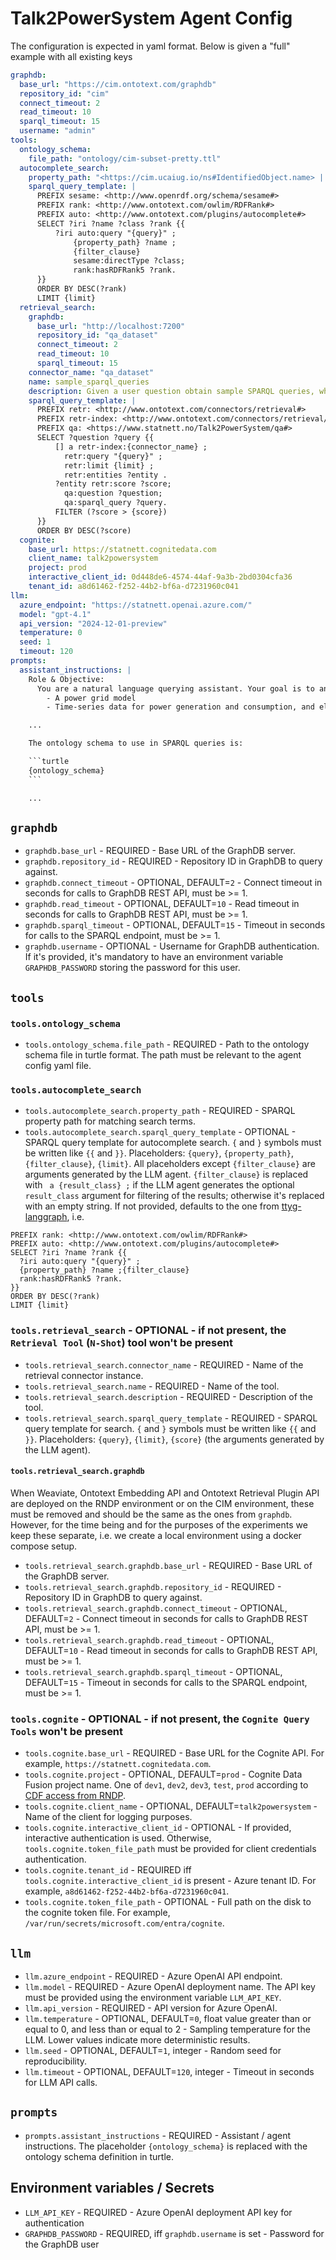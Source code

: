 # Talk2PowerSystem Agent Config

The configuration is expected in yaml format. Below is given a "full" example with all existing keys

```yaml
graphdb:
  base_url: "https://cim.ontotext.com/graphdb"
  repository_id: "cim"
  connect_timeout: 2
  read_timeout: 10
  sparql_timeout: 15
  username: "admin"
tools:
  ontology_schema:
    file_path: "ontology/cim-subset-pretty.ttl"
  autocomplete_search:
    property_path: "<https://cim.ucaiug.io/ns#IdentifiedObject.name> | <https://cim.ucaiug.io/ns#IdentifiedObject.aliasName> | <https://cim.ucaiug.io/ns#CoordinateSystem.crsUrn>"
    sparql_query_template: |
      PREFIX sesame: <http://www.openrdf.org/schema/sesame#>
      PREFIX rank: <http://www.ontotext.com/owlim/RDFRank#>
      PREFIX auto: <http://www.ontotext.com/plugins/autocomplete#>
      SELECT ?iri ?name ?class ?rank {{
          ?iri auto:query "{query}" ;
              {property_path} ?name ;
              {filter_clause}
              sesame:directType ?class;
              rank:hasRDFRank5 ?rank.
      }}
      ORDER BY DESC(?rank)
      LIMIT {limit}
  retrieval_search:
    graphdb:
      base_url: "http://localhost:7200"
      repository_id: "qa_dataset"
      connect_timeout: 2
      read_timeout: 10
      sparql_timeout: 15
    connector_name: "qa_dataset"
    name: sample_sparql_queries
    description: Given a user question obtain sample SPARQL queries, which can be used to answer the question
    sparql_query_template: |
      PREFIX retr: <http://www.ontotext.com/connectors/retrieval#>
      PREFIX retr-index: <http://www.ontotext.com/connectors/retrieval/instance#>
      PREFIX qa: <https://www.statnett.no/Talk2PowerSystem/qa#>
      SELECT ?question ?query {{
          [] a retr-index:{connector_name} ;
            retr:query "{query}" ;
            retr:limit {limit} ;
            retr:entities ?entity .
          ?entity retr:score ?score;
            qa:question ?question;
            qa:sparql_query ?query.
          FILTER (?score > {score})
      }}
      ORDER BY DESC(?score)
  cognite:
    base_url: https://statnett.cognitedata.com
    client_name: talk2powersystem
    project: prod
    interactive_client_id: 0d448de6-4574-44af-9a3b-2bd0304cfa36
    tenant_id: a8d61462-f252-44b2-bf6a-d7231960c041
llm:
  azure_endpoint: "https://statnett.openai.azure.com/"
  model: "gpt-4.1"
  api_version: "2024-12-01-preview"
  temperature: 0
  seed: 1
  timeout: 120
prompts:
  assistant_instructions: |
    Role & Objective:
      You are a natural language querying assistant. Your goal is to answer users' questions related to electricity data, including:
        - A power grid model
        - Time-series data for power generation and consumption, and electricity prices

    ...

    The ontology schema to use in SPARQL queries is:

    ```turtle
    {ontology_schema}
    ```

    ...
```

## `graphdb`

- `graphdb.base_url` - REQUIRED - Base URL of the GraphDB server.
- `graphdb.repository_id` - REQUIRED - Repository ID in GraphDB to query against.
- `graphdb.connect_timeout` - OPTIONAL, DEFAULT=`2` - Connect timeout in seconds for calls to GraphDB REST API, must be >= 1.
- `graphdb.read_timeout` - OPTIONAL, DEFAULT=`10` - Read timeout in seconds for calls to GraphDB REST API, must be >= 1.
- `graphdb.sparql_timeout` - OPTIONAL, DEFAULT=`15` - Timeout in seconds for calls to the SPARQL endpoint, must be >= 1.
- `graphdb.username` - OPTIONAL - Username for GraphDB authentication. If it's provided, it's mandatory to have an
  environment variable `GRAPHDB_PASSWORD` storing the password for this user.

## `tools`

### `tools.ontology_schema`

- `tools.ontology_schema.file_path` - REQUIRED - Path to the ontology schema file in turtle format. The path must be
  relevant to the agent config yaml file.

### `tools.autocomplete_search`

- `tools.autocomplete_search.property_path` - REQUIRED - SPARQL property path for matching search terms.
- `tools.autocomplete_search.sparql_query_template` - OPTIONAL - SPARQL query template for autocomplete search.
  `{` and `}` symbols must be written like `{{` and `}}`.
  Placeholders: `{query}`, `{property_path}`, `{filter_clause}`, `{limit}`.
  All placeholders except `{filter_clause}` are arguments generated by the LLM agent.
  `{filter_clause}` is replaced with ` a {result_class} ;` if the LLM agent generates the optional `result_class`
  argument for filtering of the results; otherwise it's replaced with an empty string.
  If not provided, defaults to the one
  from [ttyg-langgraph](https://github.com/Ontotext-AD/ttyg-langgraph/blob/main/ttyg/tools/graphdb_tools/autocomplete_search_tool.py#L35),
  i.e.

```
PREFIX rank: <http://www.ontotext.com/owlim/RDFRank#>
PREFIX auto: <http://www.ontotext.com/plugins/autocomplete#>
SELECT ?iri ?name ?rank {{
  ?iri auto:query "{query}" ;
  {property_path} ?name ;{filter_clause}
  rank:hasRDFRank5 ?rank.
}}
ORDER BY DESC(?rank)
LIMIT {limit}
```

### `tools.retrieval_search` - OPTIONAL - if not present, the `Retrieval Tool` (`N-Shot`) tool won't be present

- `tools.retrieval_search.connector_name` - REQUIRED - Name of the retrieval connector instance.
- `tools.retrieval_search.name` - REQUIRED - Name of the tool.
- `tools.retrieval_search.description` - REQUIRED - Description of the tool.
- `tools.retrieval_search.sparql_query_template` - REQUIRED - SPARQL query template for search.
  `{` and `}` symbols must be written like `{{` and `}}`.
  Placeholders: `{query}`, `{limit}`, `{score}` (the arguments generated by the LLM agent).

#### `tools.retrieval_search.graphdb`

When Weaviate, Ontotext Embedding API and Ontotext Retrieval Plugin API are deployed on the RNDP environment or on the
CIM environment,
these must be removed and should be the same as the ones from `graphdb`.
However, for the time being and for the purposes of the experiments we keep these separate, i.e.
we create a local environment using a docker compose setup.

- `tools.retrieval_search.graphdb.base_url` - REQUIRED - Base URL of the GraphDB server.
- `tools.retrieval_search.graphdb.repository_id` - REQUIRED - Repository ID in GraphDB to query against.
- `tools.retrieval_search.graphdb.connect_timeout` - OPTIONAL, DEFAULT=`2` - Connect timeout in seconds for calls to GraphDB REST API, must be >= 1.
- `tools.retrieval_search.graphdb.read_timeout` - OPTIONAL, DEFAULT=`10` - Read timeout in seconds for calls to GraphDB REST API, must be >= 1.
- `tools.retrieval_search.graphdb.sparql_timeout` - OPTIONAL, DEFAULT=`15` - Timeout in seconds for calls to the SPARQL endpoint, must be >= 1.

### `tools.cognite` - OPTIONAL - if not present, the `Cognite Query Tools` won't be present

- `tools.cognite.base_url` - REQUIRED - Base URL for the Cognite API. For example, `https://statnett.cognitedata.com`.
- `tools.cognite.project` - OPTIONAL, DEFAULT=`prod` - Cognite Data Fusion project name.
One of `dev1`, `dev2`, `dev3`, `test`, `prod` according to [CDF access from RNDP](https://github.com/statnett/Talk2PowerSystem_PM/wiki/CDF-access-from-RNDP).
- `tools.cognite.client_name` - OPTIONAL, DEFAULT=`talk2powersystem` - Name of the client for logging purposes.
- `tools.cognite.interactive_client_id` - OPTIONAL - If provided, interactive authentication is used.
  Otherwise, `tools.cognite.token_file_path` must be provided for client credentials authentication.
- `tools.cognite.tenant_id` - REQUIRED iff `tools.cognite.interactive_client_id` is present - Azure tenant ID. For example, `a8d61462-f252-44b2-bf6a-d7231960c041`.
- `tools.cognite.token_file_path` - OPTIONAL - Full path on the disk to the cognite token file. For example, `/var/run/secrets/microsoft.com/entra/cognite`.

## `llm`

- `llm.azure_endpoint` - REQUIRED - Azure OpenAI API endpoint.
- `llm.model` - REQUIRED - Azure OpenAI deployment name. The API key must be provided using the environment variable
  `LLM_API_KEY`.
- `llm.api_version` - REQUIRED - API version for Azure OpenAI.
- `llm.temperature` - OPTIONAL, DEFAULT=`0`, float value greater than or equal to 0, and less than or equal to 2 -
  Sampling temperature for the LLM. Lower values indicate more deterministic results.
- `llm.seed` - OPTIONAL, DEFAULT=`1`, integer - Random seed for reproducibility.
- `llm.timeout` - OPTIONAL, DEFAULT=`120`, integer - Timeout in seconds for LLM API calls.

## `prompts`

- `prompts.assistant_instructions` - REQUIRED - Assistant / agent instructions. The placeholder `{ontology_schema}` is
  replaced with the ontology schema definition in turtle.

## Environment variables / Secrets

- `LLM_API_KEY` - REQUIRED - Azure OpenAI deployment API key for authentication
- `GRAPHDB_PASSWORD` - REQUIRED, iff `graphdb.username` is set - Password for the GraphDB user

